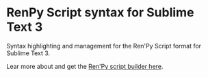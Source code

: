 # RenPy Script syntax for Sublime Text 3

Syntax highlighting and management for the Ren'Py Script format for Sublime Text 3.

Lear more about and get the [Ren'Py script builder here](https://github.com/torrentails/RenPy-Script-Builder).
